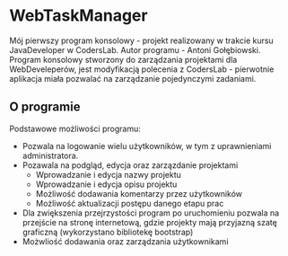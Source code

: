 # WebTaskManager
Mój pierwszy program konsolowy - projekt realizowany w trakcie kursu JavaDeveloper w CodersLab. Autor programu - Antoni Gołębiowski. Program konsolowy stworzony do zarządzania projektami dla WebDeveleperów, jest modyfikacją polecenia z CodersLab - pierwotnie aplikacja miała pozwalać na zarządzanie pojedynczymi zadaniami.

## O programie
Podstawowe możliwości programu:
* Pozwala na logowanie wielu użytkowników, w tym z uprawnieniami administratora.
* Pozawala na podgląd, edycja oraz zarzązdanie projektami
   *  Wprowadzanie i edycja nazwy projektu
   *  Wprowadzanie i edycja opisu projektu
   *  Możliwość dodawania komentarzy przez użytkowników
   *  Możliwość aktualizacji postępu danego etapu prac
* Dla zwiększenia przejrzystości program po uruchomieniu pozwala na przejście na stronę internetową, gdzie projekty mają przyjazną szatę graficzną (wykorzystano bibliotekę bootstrap)
* Możwliość dodawania oraz zarządzania użytkownikami
  
